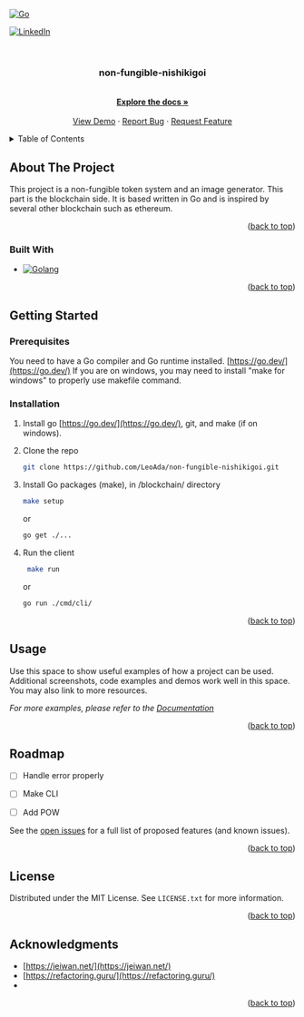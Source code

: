 <a name="readme-top"></a>
<!-- PROJECT SHIELDS -->
<!--
*** I'm using markdown "reference style" links for readability.
*** Reference links are enclosed in brackets [ ] instead of parentheses ( ).
*** See the bottom of this document for the declaration of the reference variables
*** for contributors-url, forks-url, etc. This is an optional, concise syntax you may use.
*** https://www.markdownguide.org/basic-syntax/#reference-style-links
-->


[![Go][Go-version]][Golang-url]

[![LinkedIn][linkedin-shield]][linkedin-url]



<!-- PROJECT LOGO -->
<br />
<div align="center">
  <!--<a href="https://github.com/LeoAda/non-fungible-nishikigoi">
    <img src="images/logo.png" alt="Logo" width="80" height="80">
  </a>-->

<h3 align="center">non-fungible-nishikigoi</h3>

  <p align="center">
    <!--project_description-->
    <br />
    <a href="https://github.com/LeoAda/non-fungible-nishikigoi/tree/master/blockchain/docs"><strong>Explore the docs »</strong></a>
    <br />
    <br />
    <a href="https://github.com/LeoAda/non-fungible-nishikigoi">View Demo</a>
    ·
    <a href="https://github.com/LeoAda/non-fungible-nishikigoi/issues">Report Bug</a>
    ·
    <a href="https://github.com/LeoAda/non-fungible-nishikigoi/issues">Request Feature</a>
  </p>
</div>



<!-- TABLE OF CONTENTS -->
<details>
  <summary>Table of Contents</summary>
  <ol>
    <li>
      <a href="#about-the-project">About The Project</a>
      <ul>
        <li><a href="#built-with">Built With</a></li>
      </ul>
    </li>
    <li>
      <a href="#getting-started">Getting Started</a>
      <ul>
        <li><a href="#prerequisites">Prerequisites</a></li>
        <li><a href="#installation">Installation</a></li>
      </ul>
    </li>
    <li><a href="#usage">Usage</a></li>
    <li><a href="#roadmap">Roadmap</a></li>
    <li><a href="#license">License</a></li>
    <li><a href="#acknowledgments">Acknowledgments</a></li>
  </ol>
</details>



<!-- ABOUT THE PROJECT -->
## About The Project

<!--[![Product Name Screen Shot][product-screenshot]](https://example.com)-->
This project is a non-fungible token system and an image generator.
This part is the blockchain side.
It is based written in Go and is inspired by several other blockchain such as ethereum.


<p align="right">(<a href="#readme-top">back to top</a>)</p>



### Built With

* [![Golang][Golang]][Golang-url]

<p align="right">(<a href="#readme-top">back to top</a>)</p>



<!-- GETTING STARTED -->
## Getting Started

### Prerequisites

You need to have a Go compiler and Go runtime installed. [https://go.dev/](https://go.dev/)
If you are on windows, you may need to install "make for windows" to properly use makefile command.

### Installation

1. Install go [https://go.dev/](https://go.dev/), git, and make (if on windows).
2. Clone the repo
   ```sh
   git clone https://github.com/LeoAda/non-fungible-nishikigoi.git
   ```
3. Install Go packages (make), in /blockchain/ directory
   ```sh
   make setup
   ```
   or

   ```sh
   go get ./...
   ```
4. Run the client
   ```sh
    make run
   ```
   or

    ```sh
    go run ./cmd/cli/
    ```

<p align="right">(<a href="#readme-top">back to top</a>)</p>



<!-- USAGE EXAMPLES -->
## Usage

Use this space to show useful examples of how a project can be used. Additional screenshots, code examples and demos work well in this space. You may also link to more resources.

_For more examples, please refer to the [Documentation](https://example.com)_

<p align="right">(<a href="#readme-top">back to top</a>)</p>



<!-- ROADMAP -->
## Roadmap

- [ ] Handle error properly
- [ ] Make CLI
- [ ] Add POW


See the [open issues](https://github.com/LeoAda/non-fungible-nishikigoi/issues) for a full list of proposed features (and known issues).

<p align="right">(<a href="#readme-top">back to top</a>)</p>






<!-- LICENSE -->
## License

Distributed under the MIT License. See `LICENSE.txt` for more information.

<p align="right">(<a href="#readme-top">back to top</a>)</p>


<!-- ACKNOWLEDGMENTS -->
## Acknowledgments

* [https://jeiwan.net/](https://jeiwan.net/)
* [https://refactoring.guru/](https://refactoring.guru/)
* []()

<p align="right">(<a href="#readme-top">back to top</a>)</p>



<!-- MARKDOWN LINKS & IMAGES -->
<!-- https://www.markdownguide.org/basic-syntax/#reference-style-links -->
[contributors-shield]: https://img.shields.io/github/contributors/LeoAda/non-fungible-nishikigoi.svg?style=for-the-badge
[contributors-url]: https://github.com/LeoAda/non-fungible-nishikigoi/graphs/contributors
[forks-shield]: https://img.shields.io/github/forks/LeoAda/non-fungible-nishikigoi.svg?style=for-the-badge
[forks-url]: https://github.com/LeoAda/non-fungible-nishikigoi/network/members
[stars-shield]: https://img.shields.io/github/stars/LeoAda/non-fungible-nishikigoi.svg?style=for-the-badge
[stars-url]: https://github.com/LeoAda/non-fungible-nishikigoi/stargazers
[issues-shield]: https://img.shields.io/github/issues/LeoAda/non-fungible-nishikigoi.svg?style=for-the-badge
[issues-url]: https://github.com/LeoAda/non-fungible-nishikigoi/issues
[license-shield]: https://img.shields.io/github/license/LeoAda/non-fungible-nishikigoi.svg?style=for-the-badge
[license-url]: https://github.com/LeoAda/non-fungible-nishikigoi/blob/master/LICENSE.txt
[linkedin-shield]: https://img.shields.io/badge/-LinkedIn-black.svg?style=for-the-badge&logo=linkedin&colorB=555
[linkedin-url]: https://linkedin.com/in/leo-ada
[product-screenshot]: images/screenshot.png
[Next.js]: https://img.shields.io/badge/next.js-000000?style=for-the-badge&logo=nextdotjs&logoColor=white
[Next-url]: https://nextjs.org/
[Go-version]: https://img.shields.io/github/go-mod/go-version/LeoAda/non-fungible-nishikigoi?filename=blockchain%2Fgo.mod
[Golang-url]: https://golang.org/
[Golang]: https://img.shields.io/badge/Go-00ADD8?style=for-the-badge&logo=go&logoColor=white
[Python]: https://img.shields.io/badge/Python-14354C?style=for-the-badge&logo=python&logoColor=white